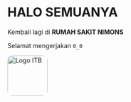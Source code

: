 # **HALO SEMUANYA**

Kembali lagi di **RUMAH SAKIT NIMONS**

Selamat mengerjakan `0_0`

<img src="https://i.imgur.com/Zp8msEG.png" alt="Logo ITB" height="90" style="border-radius: 10px">
